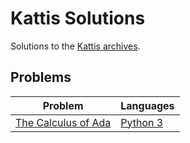 # Kattis Solutions
Solutions to the [Kattis archives](https://open.kattis.com/).

## Problems
| Problem | Languages |
| - | - |
| [The Calculus of Ada](https://open.kattis.com/problems/ada) | [Python 3](https://github.com/Spyder-Monkey/Kattis/tree/main/ada_calculus) |

